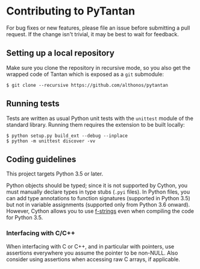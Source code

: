 # Contributing to PyTantan

For bug fixes or new features, please file an issue before submitting a
pull request. If the change isn't trivial, it may be best to wait for
feedback.

## Setting up a local repository

Make sure you clone the repository in recursive mode, so you also get the
wrapped code of Tantan which is exposed as a ``git`` submodule:

```console
$ git clone --recursive https://github.com/althonos/pytantan
```

## Running tests

Tests are written as usual Python unit tests with the `unittest` module of
the standard library. Running them requires the extension to be built
locally:

```console
$ python setup.py build_ext --debug --inplace
$ python -m unittest discover -vv
```

## Coding guidelines

This project targets Python 3.5 or later.

Python objects should be typed; since it is not supported by Cython,
you must manually declare types in type stubs (`.pyi` files). In Python
files, you can add type annotations to function signatures (supported in
Python 3.5) but not in variable assignments (supported only from Python
3.6 onward). However, Cython allows you to use
[f-strings](https://www.python.org/dev/peps/pep-0498/)
even when compiling the code for Python 3.5.

### Interfacing with C/C++

When interfacing with C or C++, and in particular with pointers, use
assertions everywhere you assume the pointer to be non-NULL. Also consider
using assertions when accessing raw C arrays, if applicable. 
